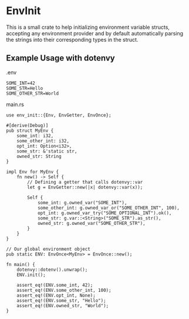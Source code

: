 
# EnvInit

This is a small crate to help initializing environment variable structs,
accepting any environment provider and by default automatically parsing the
strings into their corresponding types in the struct.

## Example Usage with dotenvy

.env
```text
SOME_INT=42
SOME_STR=Hello
SOME_OTHER_STR=World
```

main.rs
```rust,ignore
use env_init::{Env, EnvGetter, EnvOnce};

#[derive(Debug)]
pub struct MyEnv {
    some_int: i32,
    some_other_int: i32,
    opt_int: Option<i32>,
    some_str: &'static str,
    owned_str: String
}

impl Env for MyEnv {
    fn new() -> Self {
        // Defining a getter that calls dotenvy::var
        let g = EnvGetter::new(|x| dotenvy::var(x));

        Self {
            some_int: g.owned_var("SOME_INT"),
            some_other_int: g.owned_var_or("SOME_OTHER_INT", 100),
            opt_int: g.owned_var_try("SOME_OPTIONAL_INT").ok(),
            some_str: g.var::<String>("SOME_STR").as_str(),
            owned_str: g.owned_var("SOME_OTHER_STR"),
        }
    }
}

// Our global environment object
pub static ENV: EnvOnce<MyEnv> = EnvOnce::new();

fn main() {
    dotenvy::dotenv().unwrap();
    ENV.init();

    assert_eq!(ENV.some_int, 42);
    assert_eq!(ENV.some_other_int, 100);
    assert_eq!(ENV.opt_int, None);
    assert_eq!(ENV.some_str, "Hello");
    assert_eq!(ENV.owned_str, "World");
}
```
